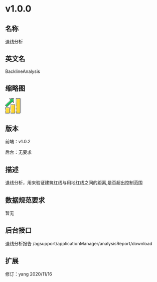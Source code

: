 # v1.0.0

## 名称
退线分析

## 英文名
BacklineAnalysis

## 缩略图
![](./logo.png)

## 版本
前端：v1.0.2

后台：无要求

## 描述
退线分析，用来验证建筑红线与用地红线之间的距离,是否超出控制范围

## 数据规范要求
暂无


## 后台接口
退线分析报告
/agsupport/applicationManager/analysisReport/download


## 扩展
修订：yang 2020/11/16
